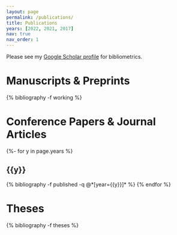 ```yaml
---
layout: page
permalink: /publications/
title: Publications
years: [2022, 2021, 2017]
nav: true
nav_order: 1
---
```


Please see my <a href="https://scholar.google.com.au/citations?user=F7cVGr0AAAAJ">Google Scholar profile</a> 
for bibliometrics.

<div class="publications">

<h1>Manuscripts & Preprints</h1>

{% bibliography -f working %}

<h1>Conference Papers & Journal Articles</h1>

{%- for y in page.years %}
  <h2 class="year">{{y}}</h2>
  {% bibliography -f published -q @*[year={{y}}]* %}
{% endfor %}

<h1>Theses</h1>

{% bibliography -f theses %}

</div>